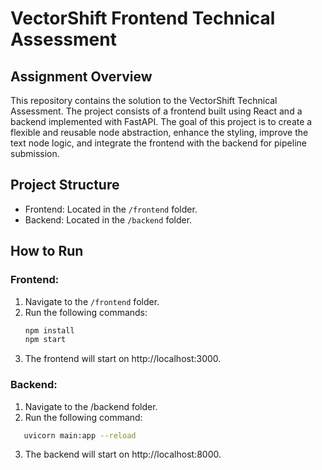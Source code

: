 # VectorShift Frontend Technical Assessment

## Assignment Overview
This repository contains the solution to the VectorShift Technical Assessment. The project consists of a frontend built using React and a backend implemented with FastAPI. The goal of this project is to create a flexible and reusable node abstraction, enhance the styling, improve the text node logic, and integrate the frontend with the backend for pipeline submission.

## Project Structure
- Frontend: Located in the `/frontend` folder.
- Backend: Located in the `/backend` folder.

## How to Run

### Frontend:
1. Navigate to the `/frontend` folder.
2. Run the following commands:
   ```sh
   npm install
   npm start
   ``` 
3. The frontend will start on http://localhost:3000.

### Backend:
1. Navigate to the /backend folder.
2. Run the following command:
 ```sh
    uvicorn main:app --reload
 ```
3. The backend will start on http://localhost:8000.